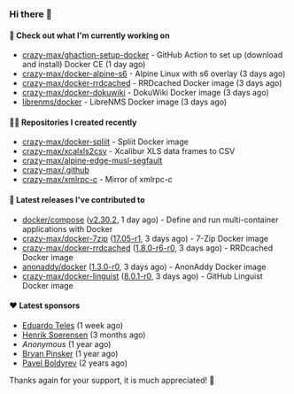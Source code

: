 ### Hi there 👋

#### 👷 Check out what I'm currently working on

- [crazy-max/ghaction-setup-docker](https://github.com/crazy-max/ghaction-setup-docker) - GitHub Action to set up (download and install) Docker CE (1 day ago)
- [crazy-max/docker-alpine-s6](https://github.com/crazy-max/docker-alpine-s6) - Alpine Linux with s6 overlay (3 days ago)
- [crazy-max/docker-rrdcached](https://github.com/crazy-max/docker-rrdcached) - RRDcached Docker image (3 days ago)
- [crazy-max/docker-dokuwiki](https://github.com/crazy-max/docker-dokuwiki) - DokuWiki Docker image (3 days ago)
- [librenms/docker](https://github.com/librenms/docker) - LibreNMS Docker image (3 days ago)

#### 👨‍💻 Repositories I created recently

- [crazy-max/docker-spliit](https://github.com/crazy-max/docker-spliit) - Spliit Docker image
- [crazy-max/xcalxls2csv](https://github.com/crazy-max/xcalxls2csv) - Xcalibur XLS data frames to CSV
- [crazy-max/alpine-edge-musl-segfault](https://github.com/crazy-max/alpine-edge-musl-segfault)
- [crazy-max/.github](https://github.com/crazy-max/.github)
- [crazy-max/xmlrpc-c](https://github.com/crazy-max/xmlrpc-c) - Mirror of xmlrpc-c

#### 🚀 Latest releases I've contributed to

- [docker/compose](https://github.com/docker/compose) ([v2.30.2](https://github.com/docker/compose/releases/tag/v2.30.2), 1 day ago) - Define and run multi-container applications with Docker
- [crazy-max/docker-7zip](https://github.com/crazy-max/docker-7zip) ([17.05-r1](https://github.com/crazy-max/docker-7zip/releases/tag/17.05-r1), 3 days ago) - 7-Zip Docker image
- [crazy-max/docker-rrdcached](https://github.com/crazy-max/docker-rrdcached) ([1.8.0-r6-r0](https://github.com/crazy-max/docker-rrdcached/releases/tag/1.8.0-r6-r0), 3 days ago) - RRDcached Docker image
- [anonaddy/docker](https://github.com/anonaddy/docker) ([1.3.0-r0](https://github.com/anonaddy/docker/releases/tag/1.3.0-r0), 3 days ago) - AnonAddy Docker image
- [crazy-max/docker-linguist](https://github.com/crazy-max/docker-linguist) ([8.0.1-r0](https://github.com/crazy-max/docker-linguist/releases/tag/8.0.1-r0), 3 days ago) - GitHub Linguist Docker image

#### ❤️ Latest sponsors
- [Eduardo Teles](https://github.com/eduardoteles17) (1 week ago)
- [Henrik Soerensen](https://github.com/hsoerensen) (3 months ago)
- _Anonymous_ (1 year ago)
- [Bryan Pinsker](https://github.com/BryanPinsker) (1 year ago)
- [Pavel Boldyrev](https://github.com/bpg) (2 years ago)

Thanks again for your support, it is much appreciated! 🙏
